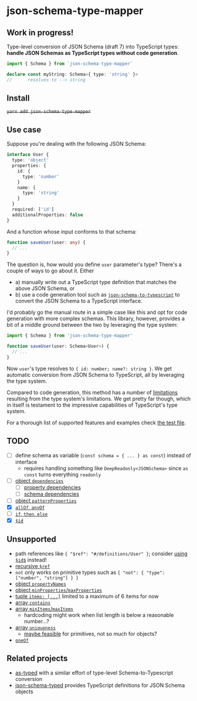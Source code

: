 # json-schema-type-mapper

## Work in progress!

Type-level conversion of JSON Schema (draft 7) into TypeScript types: **handle JSON Schemas as TypeScript types without code generation**.

```typescript
import { Schema } from `json-schema-type-mapper`

declare const myString: Schema<{ type: 'string' }>
//      resolves to --> string
```

## Install

~~`yarn add json-schema-type-mapper`~~

## Use case

Suppose you're dealing with the following JSON Schema:

```typescript
interface User {
  type: 'object'
  properties: {
    id: {
      type: 'number'
    }
    name: {
      type: 'string'
    }
  }
  required: ['id']
  additionalProperties: false
}
```

And a function whose input conforms to that schema:

```typescript
function saveUser(user: any) {
  // ...
}
```

The question is, how would you define `user` parameter's type? There's a couple of ways to go about it. Either
- a) manually write out a TypeScript type definition that matches the above JSON Schema, or
- b) use a code generation tool such as [`json-schema-to-typescript`](https://github.com/bcherny/json-schema-to-typescript) to convert the JSON Schema to a TypeScript interface.

I'd probably go the manual route in a simple case like this and opt for code generation with more complex schemas. This library, however, provides a bit of a middle ground between the two by leveraging the type system:

```typescript
import { Schema } from 'json-schema-type-mapper'

function saveUser(user: Schema<User>) {
  // ...
}
```

Now `user`'s type resolves to `{ id: number; name?: string }`. We get automatic conversion from JSON Schema to TypeScript, all by leveraging the type system.

Compared to code generation, this method has a number of [limitations](#Unsupported) resulting from the type system's limitations. We get pretty far though, which in itself is testament to the impressive capabilities of TypeScript's type system.

For a thorough list of supported features and examples check [the test file](./index.test-d.ts).

## TODO

- [ ] define schema as variable (`const schema = { ... } as const`) instead of interface
    - requires handling something like `DeepReadonly<JSONSchema>` since `as const` turns everything `readonly`
- [ ] [object `dependencies`](https://json-schema.org/understanding-json-schema/reference/object.html#dependencies)
    - [ ] [property dependencies](https://json-schema.org/understanding-json-schema/reference/object.html#property-dependencies)
    - [ ] [schema dependencies](https://json-schema.org/understanding-json-schema/reference/object.html#schema-dependencies)
- [ ] [object `patternProperties`](https://json-schema.org/understanding-json-schema/reference/object.html#dependencies)
- [x] [`allOf`, `anyOf`](https://json-schema.org/understanding-json-schema/reference/combining.html)
- [ ] [`if`, `then`, `else`](https://json-schema.org/understanding-json-schema/reference/conditionals.html)
- [x] [`$id`](https://json-schema.org/understanding-json-schema/structuring.html#using-id-with-ref)

## Unsupported

- path references like `{ "$ref": "#/definitions/User" }`; consider [using `$id`s](https://json-schema.org/understanding-json-schema/structuring.html#using-id-with-ref) instead!
- [recursive `$ref`](https://json-schema.org/understanding-json-schema/structuring.html#recursion)
- `not` only works on primitive types such as `{ "not": { "type": ["number", "string"] } }`
- [object `propertyNames`](https://json-schema.org/understanding-json-schema/reference/object.html#property-names)
- [object `minProperties`/`maxProperties`](https://json-schema.org/understanding-json-schema/reference/object.html#size)
- [tuple `items: [...]`](https://json-schema.org/understanding-json-schema/reference/array.html#list-validation) limited to a maximum of 6 items for now
- [array `contains`](https://json-schema.org/understanding-json-schema/reference/array.html#list-validation)
- [array `minItems`/`maxItems`](https://json-schema.org/understanding-json-schema/reference/array.html#length)
    - hardcoding might work when list length is below a reasonable number...?
- [array `uniqueness`](https://json-schema.org/understanding-json-schema/reference/array.html#uniqueness)
    - [maybe feasible](https://stackoverflow.com/a/57021889/1763012) for primitives, not so much for objects?
- [`oneOf`](https://json-schema.org/understanding-json-schema/reference/combining.html)


## Related projects

- [as-typed](https://github.com/wix-incubator/as-typed) with a similar effort of type-level Schema-to-Typescript conversion
- [json-schema-typed](https://github.com/typeslick/json-schema-typed) provides TypeScript definitions for JSON Schema objects
